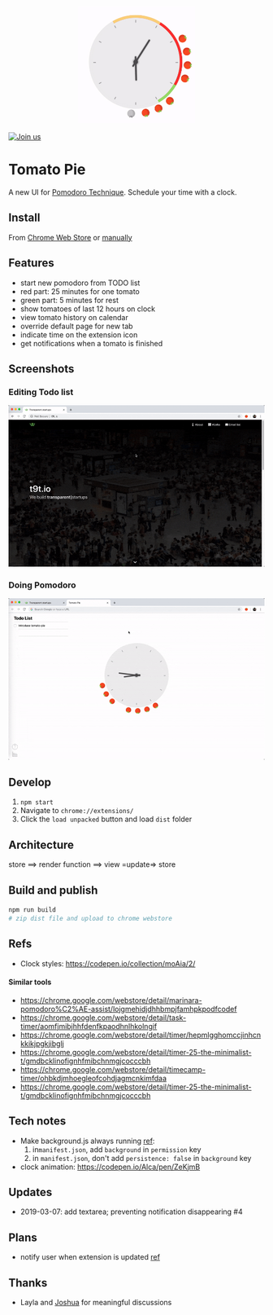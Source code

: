 
<p align="center">
  <img height="230" src="https://raw.githubusercontent.com/timqian/images/master/tomatopie-header.gif">
</p>

[![Join us](https://badgen.net/badge/Join%20the%20community/Get%20in%20touch/F95428)](https://t9t.io/#contact)

# Tomato Pie

A new UI for [Pomodoro Technique](https://en.wikipedia.org/wiki/Pomodoro_Technique). Schedule your time with a clock.

## Install

From [Chrome Web Store](https://chrome.google.com/webstore/detail/gffgechdocgfajkbpinmjjjlkjfjampi) or [manually](https://github.com/t9tio/tomato-pie/releases)

## Features

- start new pomodoro from TODO list
- red part: 25 minutes for one tomato
- green part: 5 minutes for rest
- show tomatoes of last 12 hours on clock
- view tomato history on calendar
- override default page for new tab
- indicate time on the extension icon
- get notifications when a tomato is finished

## Screenshots

### Editing Todo list

![](https://raw.githubusercontent.com/timqian/images/master/tomatopie-intro1.gif)

### Doing Pomodoro

![](https://raw.githubusercontent.com/timqian/images/master/tomatopie-intro2.gif)

## Develop

1. `npm start`
1. Navigate to `chrome://extensions/`
1. Click the `load unpacked` button and load `dist` folder

## Architecture

store ==> render function ==> view =update=> store

## Build and publish

```bash
npm run build
# zip dist file and upload to chrome webstore
```

## Refs

- Clock styles: https://codepen.io/collection/moAia/2/

#### Similar tools

- https://chrome.google.com/webstore/detail/marinara-pomodoro%C2%AE-assist/lojgmehidjdhhbmpjfamhpkpodfcodef
- https://chrome.google.com/webstore/detail/task-timer/aomfjmibjhhfdenfkpaodhnlhkolngif
- https://chrome.google.com/webstore/detail/timer/hepmlgghomccjinhcnkkikjpgkjibglj
- https://chrome.google.com/webstore/detail/timer-25-the-minimalist-t/gmdbcklinofignhfmibchnmgjcocccbh
- https://chrome.google.com/webstore/detail/timecamp-timer/ohbkdjmhoegleofcohdjagmcnkimfdaa
- https://chrome.google.com/webstore/detail/timer-25-the-minimalist-t/gmdbcklinofignhfmibchnmgjcocccbh

## Tech notes

- Make background.js always running [ref](https://stackoverflow.com/questions/17119266/how-do-i-keep-my-app-from-going-inactive):
  1. in`manifest.json`, add  `background` in `permission` key
  2. in `manifest.json`, don't add `persistence: false` in `background` key
- clock animation: https://codepen.io/Alca/pen/ZeKjmB

## Updates

- 2019-03-07: add textarea; preventing notification disappearing #4

## Plans

- notify user when extension is updated [ref](https://developer.chrome.com/extensions/runtime#event-onInstalled)

## Thanks

- Layla and [Joshua](https://github.com/joshua7v) for meaningful discussions

